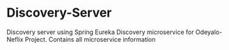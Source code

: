 # Discovery-Server
Discovery server using Spring Eureka
Discovery microservice for Odeyalo-Neflix Project.
Contains all microservice information
